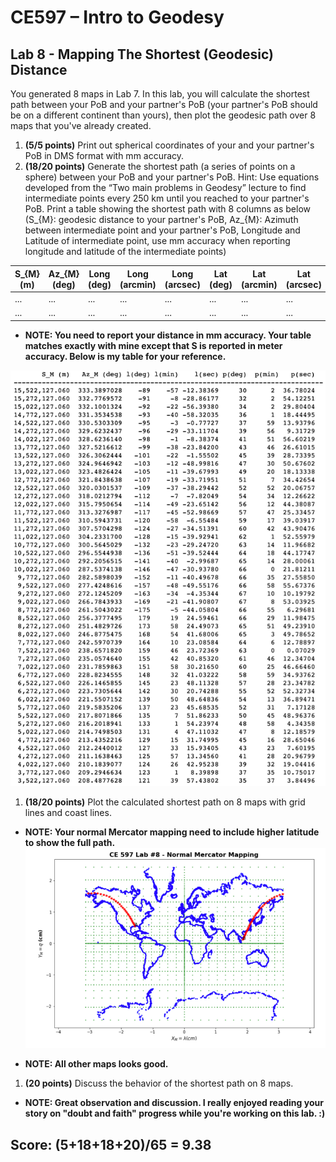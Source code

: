 # CE597 – Intro to Geodesy

## Lab 8 - Mapping The Shortest (Geodesic) Distance

You generated 8 maps in Lab 7. In this lab, you will calculate the shortest path between your PoB and your partner's PoB (your partner's PoB should be on a different continent than yours), then plot the geodesic path over 8 maps that you've already created.

1. **(5/5 points)** Print out spherical coordinates of your and your partner's PoB in DMS format with mm accuracy.
1. **(18/20 points)** Generate the shortest path (a series of points on a sphere) between your PoB and your partner's PoB. Hint: Use equations developed from the “Two main problems in Geodesy” lecture to find intermediate points every 250 km until you reached to your partner's PoB. Print a table showing the shortest path with 8 columns as below (S_{M}: geodesic distance to your partner's PoB, Az_{M}: Azimuth between intermediate point and your partner's PoB, Longitude and Latitude of intermediate point, use mm accuracy when reporting longitude and latitude of the intermediate points)

| S_{M} (m) | Az_{M} (deg)| Long (deg) | Long (arcmin) | Long  (arcsec) | Lat (deg) | Lat (arcmin)   | Lat (arcsec) |
| ----------| ------------| -----------| --------------| ---------------| ----------| ---------------|--------------|
| ...       | ...         | ...        | ...           | ...            | ...       | ...            |    ...       |
| ...       | ...         | ...        | ...           | ...            | ...       | ...            |    ...       |

  - **NOTE: You need to report your distance in mm accuracy. Your table matches exactly with mine except that S is reported in meter accuracy. Below is my table for your reference.**
  
  ![Jung table](lab-08-2.png)

1. **(18/20 points)** Plot the calculated shortest path on 8 maps with grid lines and coast lines.

  - **NOTE: Your normal Mercator mapping need to include higher latitude to show the full path.**
  ![Jung NMC](lab-08-3-nmc.png)
  
  - **NOTE: All other maps looks good.**
  
1. **(20 points)** Discuss the behavior of the shortest path on 8 maps.
  - **NOTE: Great observation and discussion. I really enjoyed reading your story on "doubt and faith" progress while you're working on this lab. :)**
  
## Score: (5+18+18+20)/65 = 9.38
